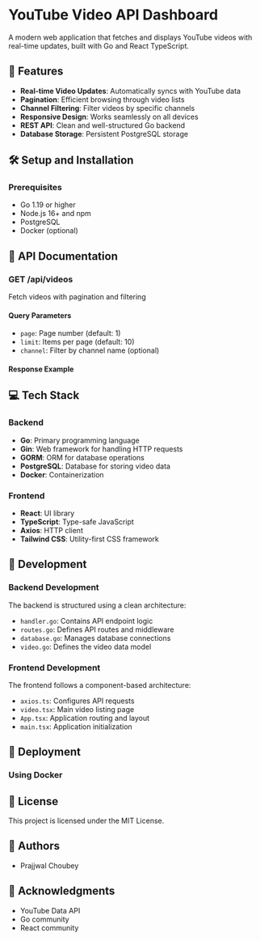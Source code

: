 # YouTube Video API Dashboard

A modern web application that fetches and displays YouTube videos with real-time updates, built with Go and React TypeScript.

## 🚀 Features

- **Real-time Video Updates**: Automatically syncs with YouTube data
- **Pagination**: Efficient browsing through video lists
- **Channel Filtering**: Filter videos by specific channels
- **Responsive Design**: Works seamlessly on all devices
- **REST API**: Clean and well-structured Go backend
- **Database Storage**: Persistent PostgreSQL storage

## 🛠️ Setup and Installation

### Prerequisites

- Go 1.19 or higher
- Node.js 16+ and npm
- PostgreSQL
- Docker (optional)

## 📝 API Documentation

### GET /api/videos

Fetch videos with pagination and filtering

#### Query Parameters

- `page`: Page number (default: 1)
- `limit`: Items per page (default: 10)
- `channel`: Filter by channel name (optional)

#### Response Example

## 💻 Tech Stack

### Backend

- **Go**: Primary programming language
- **Gin**: Web framework for handling HTTP requests
- **GORM**: ORM for database operations
- **PostgreSQL**: Database for storing video data
- **Docker**: Containerization

### Frontend

- **React**: UI library
- **TypeScript**: Type-safe JavaScript
- **Axios**: HTTP client
- **Tailwind CSS**: Utility-first CSS framework

## 🔧 Development

### Backend Development

The backend is structured using a clean architecture:

- `handler.go`: Contains API endpoint logic
- `routes.go`: Defines API routes and middleware
- `database.go`: Manages database connections
- `video.go`: Defines the video data model

### Frontend Development

The frontend follows a component-based architecture:

- `axios.ts`: Configures API requests
- `video.tsx`: Main video listing page
- `App.tsx`: Application routing and layout
- `main.tsx`: Application initialization

## 🚀 Deployment

### Using Docker

## 📄 License

This project is licensed under the MIT License.

## 👥 Authors

- Prajjwal Choubey

## 🙏 Acknowledgments

- YouTube Data API
- Go community
- React community
